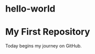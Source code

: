 hello-world
===========

My First Repository
==================

Today begins my journey on GitHub.
